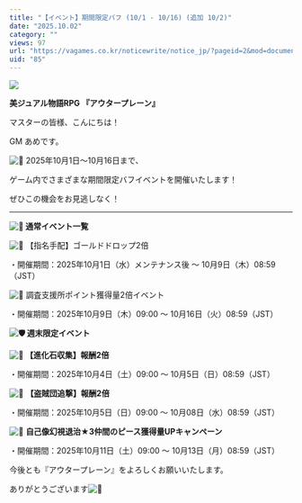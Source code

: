 ```yaml
---
title: "【イベント】期間限定バフ (10/1 - 10/16) (追加 10/2)"
date: "2025.10.02"
category: ""
views: 97
url: "https://vagames.co.kr/noticewrite/notice_jp/?pageid=2&mod=document&uid=85"
uid: "85"
---
```


![](/images/news/live/jp/85-9636f330.png)  

**美ジュアル物語RPG 『アウタープレーン』**

マスターの皆様、こんにちは！

GM あめです。

  

![📅](/images/news/live/kr/204-70cde509.svg) 2025年10月1日～10月16日まで、

ゲーム内でさまざまな期間限定バフイベントを開催いたします！

ぜひこの機会をお見逃しなく！

* * *

 **![🧭](/images/news/live/jp/194-e15b1499.svg) 通常イベント一覧**

![🔹](/images/news/live/jp/194-dabc0ada.svg) 【指名手配】ゴールドドロップ2倍

・開催期間：2025年10月1日（水）メンテナンス後 ～ 10月9日（木）08:59（JST）

  

![🔹](/images/news/live/jp/194-dabc0ada.svg) 調査支援所ポイント獲得量2倍イベント

・開催期間：2025年10月9日（木）09:00 ～ 10月16日（火）08:59（JST）

  

  

 **![🛡️](/images/news/live/jp/194-5c98bf11.svg) 週末限定イベント**

 **![🔹](/images/news/live/jp/194-dabc0ada.svg) 【進化石収集】報酬2倍**

・開催期間：2025年10月4日（土）09:00 ～ 10月5日（日）08:59（JST）

  

![🔹](/images/news/live/jp/194-dabc0ada.svg) **【盗賊団追撃】報酬2倍** 

・開催期間：2025年10月5日（日）09:00 ～ 10月08日（水）08:59（JST）

  

![🔹](/images/news/live/jp/194-dabc0ada.svg) **自己像幻視退治★3仲間のピース獲得量UPキャンペーン**

・開催期間：2025年10月11日（土）09:00 ～ 10月13日（月）08:59（JST）

今後とも『アウタープレーン』をよろしくお願いいたします。

ありがとうございます![💖](/images/news/live/kr/130-47b68f24.svg)